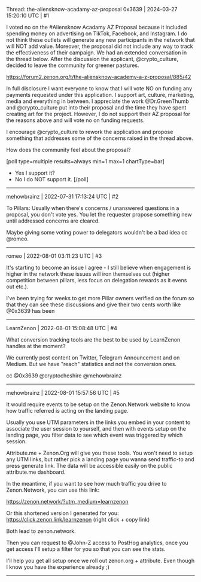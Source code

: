 Thread: the-aliensknow-acadamy-az-proposal
0x3639 | 2024-03-27 15:20:10 UTC | #1

I voted no on the #Aliensknow Acadamy AZ Proposal because it included spending money on advertising on TikTok, Facebook, and Instagram.  I do not think these outlets will generate any new participants in the network that will NOT add value.  Moreover, the proposal did not include any way to track the effectiveness of their campaign.  We had an extended conversation in the thread below.  After the discussion the applicant, @crypto_culture, decided to leave the community for greener pastures.    

https://forum2.zenon.org/t/the-aliensknow-academy-a-z-proposal/885/42

In full disclosure I want everyone to know that I will vote NO on funding any payments requested under this application.  I support art, culture, marketing, media and everything in between.  I appreciate the work @Dr.GreenThumb and @crypto_culture put into their proposal and the time they have spent creating art for the project.  However, I do not support their AZ proposal for the reasons above and will vote no on funding requests.  

I encourage @crypto_culture to rework the application and propose something that addresses some of the concerns raised in the thread above.

How does the community feel about the proposal?

[poll type=multiple results=always min=1 max=1 chartType=bar]
* Yes I support it?
* No I do NOT support it.
[/poll]

-------------------------

mehowbrainz | 2022-07-31 17:13:24 UTC | #2

To Pillars: Usually when there's concerns / unanswered questions in a proposal, you don't vote yes. You let the requester propose something new until addressed concerns are cleared.

Maybe giving some voting power to delegators wouldn't be a bad idea cc @romeo.

-------------------------

romeo | 2022-08-01 03:11:23 UTC | #3

It's starting to become an issue I agree - I still believe when engagement is higher in the network these issues will iron themselves out (higher competition between pillars, less focus on delegation rewards as it evens out etc.).

I've been trying for weeks to get more Pillar owners verified on the forum so that they can see these discussions and give their two cents worth like @0x3639 has been

-------------------------

LearnZenon | 2022-08-01 15:08:48 UTC | #4

What conversion tracking tools are the best to be used by LearnZenon handles at the moment?

We currently post content on Twitter, Telegram Announcement and on Medium. But we have "reach" statistics and not the conversion ones.

cc @0x3639 @cryptocheshire @mehowbrainz

-------------------------

mehowbrainz | 2022-08-01 15:57:56 UTC | #5

It would require events to be setup on the Zenon.Network website to know how traffic referred is acting on the landing page.

Usually you use UTM parameters in the links you embed in your content to associate the user session to yourself, and then with events setup on the landing page, you filter data to see which event was triggered by which session.

Attribute.me + Zenon.Org will give you these tools. You won't need to setup any UTM links, but rather pick a landing page you wanna send traffic-to and press generate link. The data will be accessible easily on the public attribute.me dashboard.

In the meantime, if you want to see how much traffic you drive to Zenon.Network, you can use this link:

https://zenon.network/?utm_medium=learnzenon

Or this shortened version I generated for you: https://click.zenon.link/learnzenon (right click + copy link)

Both lead to zenon.network.

Then you can request to @John-Z access to PostHog analytics, once you get access I'll setup a filter for you so that you can see the stats.

I'll help you get all setup once we roll out zenon.org + attribute. Even though I know you have the experience already ;)

-------------------------

